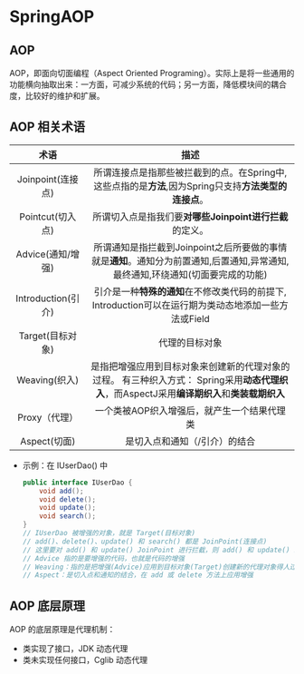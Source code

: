 # SpringAOP

## AOP

AOP，即面向切面编程（Aspect Oriented Programing）。实际上是将一些通用的功能横向抽取出来：一方面，可减少系统的代码；另一方面，降低模块间的耦合度，比较好的维护和扩展。



## AOP 相关术语

|        术语        |                             描述                             |
| :----------------: | :----------------------------------------------------------: |
| Joinpoint(连接点)  | 所谓连接点是指那些被拦截到的点。在Spring中,这些点指的是**方法**,因为Spring只支持**方法类型的连接点**。 |
|  Pointcut(切入点)  |   所谓切入点是指我们要**对哪些Joinpoint进行拦截**的定义。    |
| Advice(通知/增强)  | 所谓通知是指拦截到Joinpoint之后所要做的事情就是**通知**。通知分为前置通知,后置通知,异常通知,最终通知,环绕通知(切面要完成的功能) |
| Introduction(引介) | 引介是一种**特殊的通知**在不修改类代码的前提下, Introduction可以在运行期为类动态地添加一些方法或Field |
|  Target(目标对象)  |                        代理的目标对象                        |
|   Weaving(织入)    | 是指把增强应用到目标对象来创建新的代理对象的过程。 有三种织入方式： Spring采用**动态代理织入**，而AspectJ采用**编译期织入**和**类装载期织入** |
|   Proxy（代理）    |         一个类被AOP织入增强后，就产生一个结果代理类          |
|    Aspect(切面)    |                是切入点和通知（/引介）的结合                 |

- 示例：在 IUserDao() 中

  ```java
  public interface IUserDao {
      void add();
      void delete();
      void update();
      void search();
  }
  // IUserDao 被增强的对象，就是 Target(目标对象)
  // add()、delete()、update() 和 search() 都是 JoinPoint(连接点) 
  // 这里要对 add() 和 update() JoinPoint 进行拦截，则 add() 和 update() 就是 Pointcut(切入点)
  // Advice 指的是要增强的代码，也就是代码的增强
  // Weaving：指的是把增强(Advice)应用到目标对象(Target)创建新的代理对象得人过程
  // Aspect：是切入点和通知的结合，在 add 或 delete 方法上应用增强
  ```



## AOP 底层原理

AOP 的底层原理是代理机制：

- 类实现了接口，JDK 动态代理
- 类未实现任何接口，Cglib 动态代理